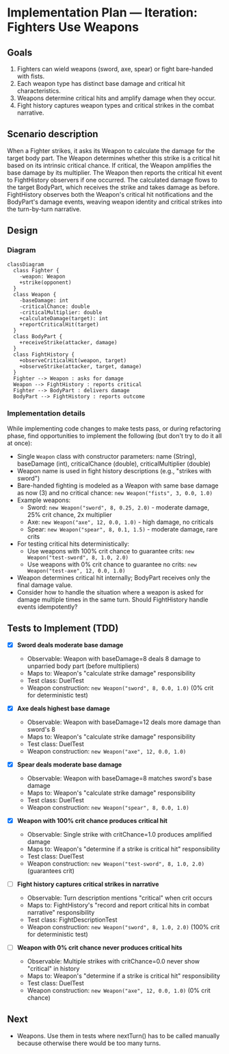# Implementation Plan — Iteration: Fighters Use Weapons

## Goals

1. Fighters can wield weapons (sword, axe, spear) or fight bare-handed with fists.
2. Each weapon type has distinct base damage and critical hit characteristics.
3. Weapons determine critical hits and amplify damage when they occur.
4. Fight history captures weapon types and critical strikes in the combat narrative.

## Scenario description

When a Fighter strikes, it asks its Weapon to calculate the damage for the target body part. The Weapon determines whether this strike is a critical hit based on its intrinsic critical chance. If critical, the Weapon amplifies the base damage by its multiplier. The Weapon then reports the critical hit event to FightHistory observers if one occurred. The calculated damage flows to the target BodyPart, which receives the strike and takes damage as before. FightHistory observes both the Weapon's critical hit notifications and the BodyPart's damage events, weaving weapon identity and critical strikes into the turn-by-turn narrative.

## Design

### Diagram

```mermaid
classDiagram
  class Fighter {
    -weapon: Weapon
    +strike(opponent)
  }
  class Weapon {
    -baseDamage: int
    -criticalChance: double
    -criticalMultiplier: double
    +calculateDamage(target): int
    +reportCriticalHit(target)
  }
  class BodyPart {
    +receiveStrike(attacker, damage)
  }
  class FightHistory {
    +observeCriticalHit(weapon, target)
    +observeStrike(attacker, target, damage)
  }
  Fighter --> Weapon : asks for damage
  Weapon --> FightHistory : reports critical
  Fighter --> BodyPart : delivers damage
  BodyPart --> FightHistory : reports outcome
```

### Implementation details

While implementing code changes to make tests pass, or during refactoring phase, find opportunities to implement the following (but don't try to do it all at once):
- Single `Weapon` class with constructor parameters: name (String), baseDamage (int), criticalChance (double), criticalMultiplier (double)
- Weapon name is used in fight history descriptions (e.g., "strikes with sword")
- Bare-handed fighting is modeled as a Weapon with same base damage as now (3) and no critical chance: `new Weapon("fists", 3, 0.0, 1.0)`
- Example weapons:
  - Sword: `new Weapon("sword", 8, 0.25, 2.0)` - moderate damage, 25% crit chance, 2x multiplier
  - Axe: `new Weapon("axe", 12, 0.0, 1.0)` - high damage, no criticals
  - Spear: `new Weapon("spear", 8, 0.1, 1.5)` - moderate damage, rare crits
- For testing critical hits deterministically:
  - Use weapons with 100% crit chance to guarantee crits: `new Weapon("test-sword", 8, 1.0, 2.0)`
  - Use weapons with 0% crit chance to guarantee no crits: `new Weapon("test-axe", 12, 0.0, 1.0)`
- Weapon determines critical hit internally; BodyPart receives only the final damage value.
- Consider how to handle the situation where a weapon is asked for damage multiple times in the same turn. Should FightHistory handle events idempotently?

## Tests to Implement (TDD)

- [x] **Sword deals moderate base damage**
  - Observable: Weapon with baseDamage=8 deals 8 damage to unparried body part (before multipliers)
  - Maps to: Weapon's "calculate strike damage" responsibility
  - Test class: DuelTest
  - Weapon construction: `new Weapon("sword", 8, 0.0, 1.0)` (0% crit for deterministic test)

- [x] **Axe deals highest base damage**
  - Observable: Weapon with baseDamage=12 deals more damage than sword's 8
  - Maps to: Weapon's "calculate strike damage" responsibility
  - Test class: DuelTest
  - Weapon construction: `new Weapon("axe", 12, 0.0, 1.0)`

- [x] **Spear deals moderate base damage**
  - Observable: Weapon with baseDamage=8 matches sword's base damage
  - Maps to: Weapon's "calculate strike damage" responsibility
  - Test class: DuelTest
  - Weapon construction: `new Weapon("spear", 8, 0.0, 1.0)`

- [x] **Weapon with 100% crit chance produces critical hit**
  - Observable: Single strike with critChance=1.0 produces amplified damage
  - Maps to: Weapon's "determine if a strike is critical hit" responsibility
  - Test class: DuelTest
  - Weapon construction: `new Weapon("test-sword", 8, 1.0, 2.0)` (guarantees crit)

- [ ] **Fight history captures critical strikes in narrative**
  - Observable: Turn description mentions "critical" when crit occurs
  - Maps to: FightHistory's "record and report critical hits in combat narrative" responsibility
  - Test class: FightDescriptionTest
  - Weapon construction: `new Weapon("sword", 8, 1.0, 2.0)` (100% crit for deterministic test)

- [ ] **Weapon with 0% crit chance never produces critical hits**
  - Observable: Multiple strikes with critChance=0.0 never show "critical" in history
  - Maps to: Weapon's "determine if a strike is critical hit" responsibility
  - Test class: DuelTest
  - Weapon construction: `new Weapon("axe", 12, 0.0, 1.0)` (0% crit chance)

## Next
- Weapons. Use them in tests where nextTurn() has to be called manually because otherwise there would be too many turns.